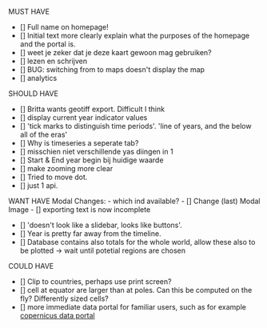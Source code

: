 MUST HAVE 
- [] Full name on homepage!  
- [] Initial text more clearly explain what the purposes of the homepage and the portal is.
- [] weet je zeker dat je deze kaart gewoon mag gebruiken?
- [] lezen en schrijven
- [] BUG: switching from to maps doesn't display the map
- [] analytics

SHOULD HAVE
- [] Britta wants geotiff export. Difficult I think
- [] display current year indicator values
- [] 'tick marks to distinguish time periods'. 'line of years, and the below all of the eras'
- [] Why is timeseries a seperate tab?
- [] misschien niet verschillende yas diingen in 1 
- [] Start & End year begin bij huidige waarde
- [] make zooming more clear
- [] Tried to move dot.
- [] just 1 api.

WANT HAVE
Modal Changes:
    - which ind available?
    - [] Change (last) Modal Image
    - [] exporting text is now incomplete
- [] 'doesn't look like a slidebar, looks like buttons'.
- [] Year is pretty far away from the timeline.
- [] Database contains also totals for the whole world, allow these also to be plotted -> wait until potetial regions are chosen

COULD HAVE
- [] Clip to countries, perhaps use print screen?
- [] cell at equator are larger than at poles. Can this be computed on the fly? Differently sized cells?
- [] more immediate data portal for familiar users, such as for example [copernicus data portal](https://cds.climate.copernicus.eu/cdsapp#!/dataset/reanalysis-era5-land?tab=form)